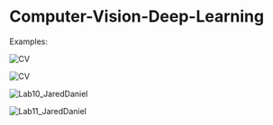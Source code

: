 # Computer-Vision-Deep-Learning

Examples:

![CV](https://github.com/user-attachments/assets/a2f50115-81d2-496d-9919-34ec9c67c46f)

![CV](https://github.com/user-attachments/assets/b5d42eab-f385-4784-b125-ea1a031b25dd)

![Lab10_JaredDaniel](https://github.com/user-attachments/assets/9a7b9692-53a2-4e29-b1ba-43ba11322e00)

![Lab11_JaredDaniel](https://github.com/user-attachments/assets/d76ba7e9-d136-41bb-996f-68bb87be92ad)

